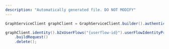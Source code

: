 ```yaml
---
description: "Automatically generated file. DO NOT MODIFY"
---
```

<!-- markdownlint-disable MD041 -->

```java
GraphServiceClient graphClient = GraphServiceClient.builder().authenticationProvider( authProvider ).buildClient();

graphClient.identity().b2xUserFlows("{userflow-id}").userFlowIdentityProviders("{identityProvider-id}").reference()
    .buildRequest()
    .delete();
```
